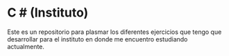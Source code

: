 # C \# (Instituto)
Este es un repositorio para plasmar los diferentes ejercicios que tengo que desarrollar para el instituto en donde me encuentro estudiando actualmente.
